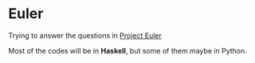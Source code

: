 # Euler

Trying to answer the questions in [Project Euler](https://projecteuler.net)

Most of the codes will be in __Haskell__, but some of them maybe in Python.